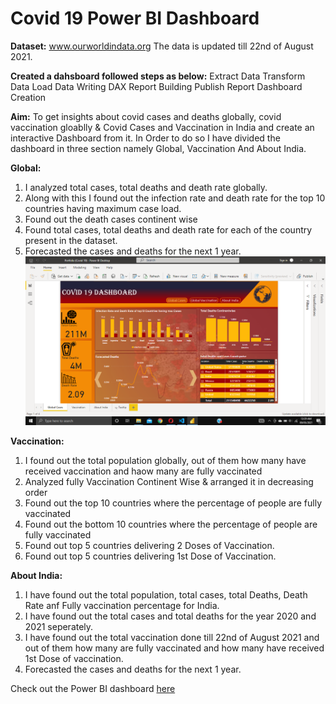 # Covid 19 Power BI Dashboard

**Dataset:** www.ourworldindata.org
The data is updated till 22nd of August 2021.

**Created a dahsboard followed steps as below:**
Extract Data
Transform Data
Load Data
Writing DAX
Report Building
Publish Report
Dashboard Creation

**Aim:** 
To get insights about covid cases and deaths globally, covid vaccination gloablly & Covid Cases and Vaccination in India and create an interactive Dashboard from it.
In Order to do so I have divided the dashboard in three section namely Global, Vaccination And About India.

**Global:**
1) I analyzed total cases, total deaths and death rate globally.
2) Along with this I found out the infection rate and death rate for the top 10 countries having maximum case load.
3) Found out the death cases continent wise
4) Found total cases, total deaths and death rate for each of the country present in the dataset.
5) Forecasted the cases and deaths for the next 1 year.
![](https://github.com/Soumik-Chandra/Portfolio_Website/blob/main/Covid-19/Screenshot%20(28).png)

**Vaccination:** 
1) I found out the total population globally, out of them how many have received vaccination and haow many are fully vaccinated
2) Analyzed fully Vaccination Continent Wise & arranged it in decreasing order
3) Found out the top 10 countries where the percentage of people are fully vaccinated
4) Found out the bottom 10 countries where the percentage of people are fully vaccinated
5) Found out top 5 countries delivering 2 Doses of Vaccination.
6) Found out top 5 countries delivering 1st Dose of Vaccination.

**About India:**
1) I have found out the total population, total cases, total Deaths, Death Rate anf Fully vaccination percentage for India.
2) I have found out the total cases and total deaths for the year 2020 and 2021 seperately. 
3) I have found out the total vaccination done till 22nd of August 2021 and out of them how many are fully vaccinated and how many have received 1st Dose of vaccination.
4) Forecasted the cases and deaths for the next 1 year.


Check out the Power BI dashboard [here](https://app.powerbi.com/reportEmbed?reportId=bff15cf5-88cc-4be5-af93-c2a1ff93eb84&autoAuth=true&ctid=ecd9255a-42d5-410c-8574-5c26d93dfca9&config=eyJjbHVzdGVyVXJsIjoiaHR0cHM6Ly93YWJpLWluZGlhLWNlbnRyYWwtYS1wcmltYXJ5LXJlZGlyZWN0LmFuYWx5c2lzLndpbmRvd3MubmV0LyJ9)


